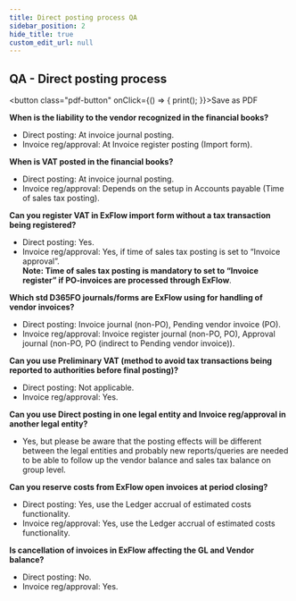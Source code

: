 ```yaml
---
title: Direct posting process QA
sidebar_position: 2
hide_title: true
custom_edit_url: null
---
```

## QA - Direct posting process
<button class="pdf-button" onClick={() => { print(); }}>Save as PDF</button>

**When is the liability to the vendor recognized in the financial books?**
-	Direct posting: At invoice journal posting.
-	Invoice reg/approval: At Invoice register posting (Import form).<br/>

**When is VAT posted in the financial books?**
-	Direct posting: At invoice journal posting.
-	Invoice reg/approval: Depends on the setup in Accounts payable (Time of sales tax posting).<br/>

**Can you register VAT in ExFlow import form without a tax transaction being registered?**
-	Direct posting: Yes.
-	Invoice reg/approval: Yes, if time of sales tax posting is set to “Invoice approval”.<br/>
**Note: Time of sales tax posting is mandatory to set to “Invoice register” if PO-invoices are processed through ExFlow**.<br/>

**Which std D365FO journals/forms are ExFlow using for handling of vendor invoices?**
-	Direct posting: Invoice journal (non-PO), Pending vendor invoice (PO).
-	Invoice reg/approval: Invoice register journal (non-PO, PO), Approval journal (non-PO, PO (indirect to Pending vendor invoice)).<br/>

**Can you use Preliminary VAT (method to avoid tax transactions being reported to authorities before final posting)?**
-	Direct posting: Not applicable.
-	Invoice reg/approval: Yes.<br/>

**Can you use Direct posting in one legal entity and Invoice reg/approval in another legal entity?**
-	Yes, but please be aware that the posting effects will be different between the legal entities and probably new reports/queries are needed to be able to follow up the vendor balance and sales tax balance on group level.<br/>

**Can you reserve costs from ExFlow open invoices at period closing?**
-	Direct posting: Yes, use the Ledger accrual of estimated costs functionality.
-	Invoice reg/approval: Yes, use the Ledger accrual of estimated costs functionality.<br/>

**Is cancellation of invoices in ExFlow affecting the GL and Vendor balance?**
-	Direct posting: No.
-	Invoice reg/approval: Yes.
